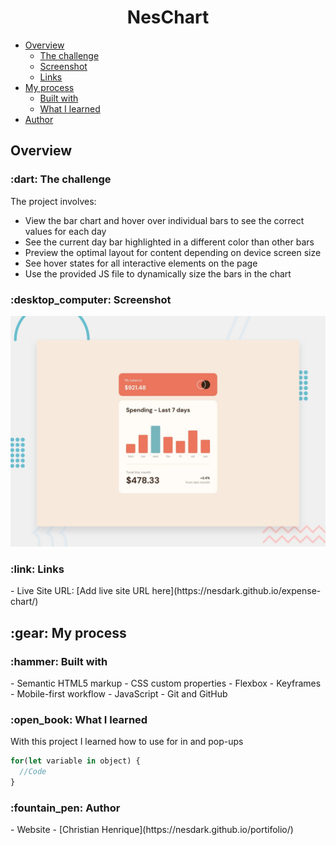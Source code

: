 <h1 align="center">NesChart</h1>

- [Overview](#overview)
  - [The challenge](#the-challenge)
  - [Screenshot](#screenshot)
  - [Links](#links)
- [My process](#my-process)
  - [Built with](#built-with)
  - [What I learned](#what-i-learned)
- [Author](#author)

<h2 id="overview">Overview</h2>
<h3 id="the-challenge">:dart: The challenge</h3>

The project involves:

- View the bar chart and hover over individual bars to see the correct values for each day
- See the current day bar highlighted in a different color than other bars
- Preview the optimal layout for content depending on device screen size
- See hover states for all interactive elements on the page
- Use the provided JS file to dynamically size the bars in the chart

<h3 id="screenshot">:desktop_computer: Screenshot</h3>

![](./.github/banner.jpg)

<h3 id="links">:link: Links</h3>
-  Live Site URL: [Add live site URL here](https://nesdark.github.io/expense-chart/)

<h2 id="my-process">:gear: My process</h2>

<h3 id="built-width">:hammer: Built with</h3>
- Semantic HTML5 markup
- CSS custom properties
- Flexbox
- Keyframes
- Mobile-first workflow
- JavaScript
- Git and GitHub

<h3 id="what-i-learned">:open_book: What I learned</h3>
With this project I learned how to use for in and pop-ups
  
```js
for(let variable in object) {
  //Code
}
```

<h3 id="author">:fountain_pen: Author</h3>
- Website - [Christian Henrique](https://nesdark.github.io/portifolio/)
